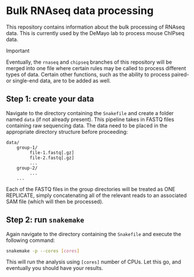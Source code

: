 # Bulk RNAseq data processing

This repository contains information about the bulk processing of RNAseq data. This is currently used by the DeMayo lab to process mouse ChIPseq data.

> [!IMPORTANT]  
> Eventually, the `rnaseq` and `chipseq` branches of this repository will be merged into one file where certain rules may be called to process different types of data. Certain other functions, such as the ability to process paired- or single-end data, are to be added as well.

## Step 1: create your data

Navigate to the directory containing the `Snakefile` and create a folder named `data` (if not already present). This pipeline takes in FASTQ files containing raw sequencing data. The data need to be placed in the appropriate directory structure before proceeding:

```
data/
    group-1/
         file-1.fastq[.gz]
         file-2.fastq[.gz]
         ...
    group-2/
         ...
    ...
```

Each of the FASTQ files in the group directories will be treated as ONE REPLICATE, simply concatenating all of the relevant reads to an associated SAM file (which will then be processed).

## Step 2: run `snakemake`

Again navigate to the directory containing the `Snakefile` and execute the following command:

```sh
snakemake -p --cores [cores]
```

This will run the analysis using `[cores]` number of CPUs. Let this go, and eventually you should have your results.
